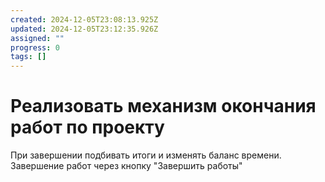 ```yaml
---
created: 2024-12-05T23:08:13.925Z
updated: 2024-12-05T23:12:35.926Z
assigned: ""
progress: 0
tags: []
---
```


# Реализовать механизм окончания работ по проекту

При завершении подбивать итоги и изменять баланс времени.
Завершение работ через кнопку "Завершить работы"
